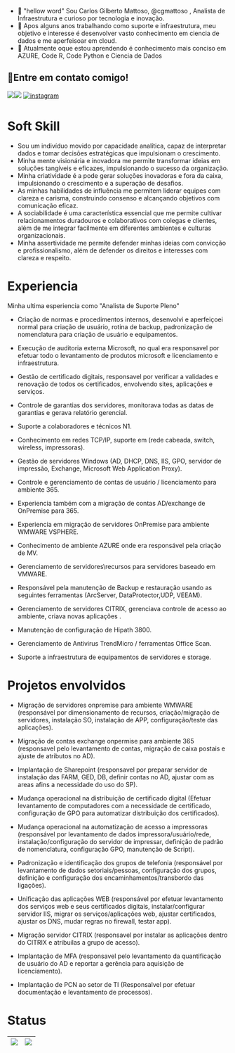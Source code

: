 - 👋 "hellow word" Sou Carlos Gilberto Mattoso, @cgmattoso , Analista de Infraestrutura e curioso por tecnologia e inovação.
- 👀 Apos alguns anos trabalhando como suporte e infraestrutura, meu objetivo e interesse é desenvolver vasto conhecimento em ciencia de dados e me aperfeisoar em cloud.
- 🌱 Atualmente oque estou aprendendo é conhecimento mais conciso em AZURE, Code R, Code Python e Ciencia de Dados

## 🔹Entre em contato comigo! 
<a href = "mailto:cgmattoso@gmail.com"><img src="https://img.shields.io/badge/Gmail-D14836?style=for-the-badge&logo=gmail&logoColor=white"></a><a href="https://www.linkedin.com/in/cgmattoso/" target="_blank"><img src="https://img.shields.io/badge/LinkedIn-0077B5?style=for-the-badge&logo=linkedin&logoColor=white" target="_blank"></a> <a href="https://instagram.com/cgmattoso" target="_blank"><img src="https://img.shields.io/badge/instagram-%23000000.svg?&style=for-the-badge&logo=instagram&logoColor=white" alt=instagram style="margin-bottom: 5px;"/></a>

Soft Skill
===========

* Sou um indivíduo movido por capacidade analítica, capaz de interpretar dados e tomar decisões estratégicas que impulsionam o crescimento.
* Minha mente visionária e inovadora me permite transformar ideias em soluções tangíveis e eficazes, impulsionando o sucesso da organização. 
* Minha criatividade é a pode gerar soluções inovadoras e fora da caixa, impulsionando o crescimento e a superação de desafios. 
* As minhas habilidades de influência me permitem liderar equipes com clareza e carisma, construindo consenso e alcançando objetivos com comunicação eficaz. 
* A sociabilidade é uma característica essencial que me permite cultivar relacionamentos duradouros e colaborativos com colegas e clientes, além de me integrar facilmente em diferentes ambientes e culturas organizacionais. 
* Minha assertividade me permite defender minhas ideias com convicção e profissionalismo, além de defender os direitos e interesses com clareza e respeito. 



Experiencia
===========
Minha ultima esperiencia como "Analista de Suporte Pleno"

* Criação de normas e procedimentos internos, desenvolvi e aperfeiçoei normal para criação de usuário, rotina de backup, padronização de nomenclatura para criação de usuário e equipamentos.
* Execução de auditoria externa Microsoft, no qual era responsavel por efetuar todo o levantamento de produtos microsoft e licenciamento e infraestrutura.
* Gestão de certificado digitais, responsavel por verificar a validades e renovação de todos os certificados, envolvendo sites, aplicações e serviços.  
* Controle de garantias dos servidores, monitorava todas as datas de garantias e gerava relatório gerencial. 
* Suporte a colaboradores e técnicos N1.  

* Conhecimento em redes TCP/IP, suporte em (rede cabeada, switch, wireless, impressoras). 
* Gestão de servidores Windows (AD, DHCP, DNS, IIS, GPO, servidor de impressão, Exchange, Microsoft Web Application Proxy).
* Controle e gerenciamento de contas de usuário / licenciamento para ambiente 365.
* Experiencia também com a migração de contas AD/exchange de OnPremise para 365. 
* Experiencia em migração de servidores OnPremise para ambiente WMWARE VSPHERE. 
* Conhecimento de ambiente AZURE onde era responsável pela criação de MV.
* Gerenciamento de servidores\recursos para servidores baseado em VMWARE.
* Responsável pela manutenção de Backup e restauração usando as seguintes ferramentas (ArcServer, DataProtector,UDP, VEEAM).
* Gerenciamento de servidores CITRIX, gerenciava controle de acesso ao ambiente, criava novas aplicações . 
* Manutenção de configuração de Hipath 3800.
* Gerenciamento de Antivirus TrendMicro / ferramentas Office Scan.
* Suporte a infraestrutura de equipamentos de servidores e storage.

Projetos envolvidos
===========

* Migração de servidores onpremise para ambiente WMWARE (responsável por dimensionamento de recursos, criação/migração de servidores, instalação SO, instalação de APP, configuração/teste das aplicações). 

* Migração de contas exchange onpermise para ambiente 365 (responsavel pelo levantamento de contas, migração de caixa postais e ajuste de atributos no AD).

* Implantação de Sharepoint (responsavel por preparar servidor de instalação das FARM, GED, DB, definir contas no AD, ajustar com as areas afins a necessidade do uso do SP).

* Mudança operacional na distribuição de certificado digital (Efetuar levantamento de computadores com a necessidade de certificado, configuração de GPO para automatizar distribuição dos certificados). 

* Mudança operacional na automatização de acesso a impressoras (responsável por levantamento de dados impressora/usuário/rede, instalação/configuração do servidor de impressar, definição de padrão de nomenclatura, configuração GPO, manutenção de Script).

* Padronização e identificação dos grupos de telefonia (responsável por levantamento de dados setoriais/pessoas, configuração dos grupos, definição e configuração dos encaminhamentos/transbordo das ligações).

* Unificação das aplicações WEB (responsável por efetuar levantamento dos serviços web e seus certificados digitais, instalar/configurar servidor IIS, migrar os serviços/aplicações web, ajustar certificados, ajustar os DNS, mudar regras no firewall, testar app). 

* Migração servidor CITRIX (responsavel por instalar as aplicações dentro do CITRIX e atribuilas a grupo de acesso).


* Implantação de MFA (responsavel pelo levantamento da quantificação de usuário do AD e reportar a gerência para aquisição de licenciamento).

* Implantação de PCN ao setor de TI (Responsalvel por efetuar documentação e levantamento de processos).


Status
===========

  | ![](http://github-profile-summary-cards.vercel.app/api/cards/profile-details?username=cgmattoso&theme=nord_dark) | ![](https://github-readme-streak-stats.herokuapp.com/?user=cgmattoso&hide_border=true&date_format=M%20j%5B%2C%20Y%5D&background=2D3742&stroke=2D3742&ring=6bbbca&fire=6bbbca&currStreakNum=fff&sideNums=6bbbca&currStreakLabel=6bbbca&sideLabels=fff&dates=fff) |
  | :-: | :-: |
<!---
cgmattoso/cgmattoso is a ✨ special ✨ repository because its `README.md` (this file) appears on your GitHub profile.
You can click the Preview link to take a look at your changes.
--->
